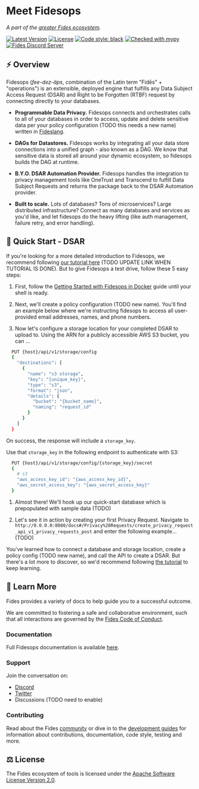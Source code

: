 # Meet Fidesops

_A part of the [greater Fides ecosystem](https://github.com/ethyca/fides)._

[![Latest Version][pypi-image]][pypi-url]
[![License][license-image]][license-url]
[![Code style: black][black-image]][black-url]
[![Checked with mypy][mypy-image]][mypy-url]
[![Fides Discord Server][discord-image]][discord-url]

## :zap: Overview

Fidesops (*fee-dez-äps*, combination of the Latin term "Fidēs" + "operations") is an extensible, deployed engine that fulfills any Data Subject Access Request (DSAR) and Right to be Forgotten (RTBF) request by connecting directly to your databases.

- **Programmable Data Privacy.** Fidesops connects and orchestrates calls to all of your databases in order to access, update and delete sensitive data per your policy configuration (TODO this needs a new name) written in [Fideslang](https://github.com/ethyca/fides).

- **DAGs for Datastores.** Fidesops works by integrating all your data store connections into a unified graph - also known as a DAG. We know that sensitive data is stored all around your dynamic ecosystem, so fidesops builds the DAG at runtime.

- **B.Y.O. DSAR Automation Provider.** Fidesops handles the integration to privacy management tools like OneTrust and Transcend to fulfill Data Subject Requests and returns the package back to the DSAR Automation provider.

- **Built to scale.** Lots of databases? Tons of microservices? Large distributed infrastructure? Connect as many databases and services as you'd like, and let fidesops do the heavy lifting (like auth management, failure retry, and error handling).

## :rocket: Quick Start - DSAR

If you're looking for a more detailed introduction to Fidesops, we recommend following [our tutorial here](https://github.com/ethyca/solon/blob/main/docs/fidesops/docs/index.md) (TODO UPDATE LINK WHEN TUTORIAL IS DONE). But to give Fidesops a test drive, follow these 5 easy steps:

1. First, follow the [Getting Started with Fidesops in Docker](https://github.com/ethyca/solon/docs/solon/docs/getting_started/docker.md) guide until your shell is ready.

2. Next, we'll create a policy configuration (TODO new name). You'll find an example below where we're instructing fidesops to access all user-provided email addresses, names, and phone numbers.

3. Now let's configure a storage location for your completed DSAR to upload to. Using the ARN for a publicly accessible AWS S3 bucket, you can ...

```bash
  PUT {host}/api/v1/storage/config
  {
    "destinations": [
      {
        "name": "s3 storage",
        "key": "{unique_key}",
        "type": "s3",
        "format": "json",
        "details": {
          "bucket": "{bucket_name}",
          "naming": "request_id"
        }
      }
    ]
  }

```

On success, the response will include a `storage_key`.

Use that `storage_key` in the following endpoint to authenticate with S3:

```bash
  PUT {host}/api/v1/storage/config/{storage_key}/secret
  {
    # s3
    "aws_access_key_id": "{aws_access_key_id}",
    "aws_secret_access_key": "{aws_secret_access_key}"
  }

```

1. Almost there! We'll hook up our quick-start database which is prepopulated with sample data (TODO)

2. Let's see it in action by creating your first Privacy Request. Navigate to `http://0.0.0.0:8080/docs#/Privacy%20Requests/create_privacy_request_api_v1_privacy_requests_post` and enter the following example...(TODO)

You've learned how to connect a database and storage location, create a policy config (TODO new name), and call the API to create a DSAR. But there's a lot more to discover, so we'd recommend following [the tutorial](https://github.com/solon/tutorial/) to keep learning.

## :book: Learn More

Fides provides a variety of docs to help guide you to a successful outcome.

We are committed to fostering a safe and collaborative environment, such that all interactions are governed by the [Fides Code of Conduct](https://github.com/ethyca/solon/blob/main/docs/solon/docs/community/code_of_conduct.md).

### Documentation

Full Fidesops documentation is available [here](https://github.com/ethyca/solon/blob/main/docs/solon/docs/).

### Support

Join the conversation on:

- [Discord](https://discord.gg/NfWXEmCsd4)
- [Twitter](https://twitter.com/ethyca)
- Discussions (TODO need to enable)

### Contributing

Read about the Fides [community](https://github.com/ethyca/solon/blob/main/docs/solon/docs/community/github.md) or dive in to the [development guides](https://github.com/ethyca/solon/blob/main/docs/solon/docs/development/overview.md) for information about contributions, documentation, code style, testing and more.

## :balance_scale: License

The Fides ecosystem of tools is licensed under the [Apache Software License Version 2.0](https://www.apache.org/licenses/LICENSE-2.0).

[pypi-image]: https://img.shields.io/pypi/v/fidesctl.svg
[pypi-url]: https://pypi.python.org/pypi/fidesctl/
[license-image]: https://img.shields.io/:license-Apache%202-blue.svg
[license-url]: https://www.apache.org/licenses/LICENSE-2.0.txt
[black-image]: https://img.shields.io/badge/code%20style-black-000000.svg
[black-url]: https://github.com/psf/black/
[mypy-image]: http://www.mypy-lang.org/static/mypy_badge.svg
[mypy-url]: http://mypy-lang.org/
[discord-image]: https://img.shields.io/discord/730474183833813142.svg?label=&logo=discord&logoColor=ffffff&color=7389D8&labelColor=6A7EC2
[discord-url]: https://discord.gg/NfWXEmCsd4
